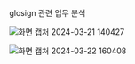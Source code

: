 glosign 관련 업무 분석

![화면 캡처 2024-03-21 140427](https://github.com/Dong-Hyeok-Ing/job_analyze/assets/77386580/39327c12-7e0e-4a7f-babf-2cc48f8d67ed)

![화면 캡처 2024-03-22 160408](https://github.com/Dong-Hyeok-Ing/job_analyze/assets/77386580/56f236e7-e66e-45b1-8731-e30dd51f7b09)
